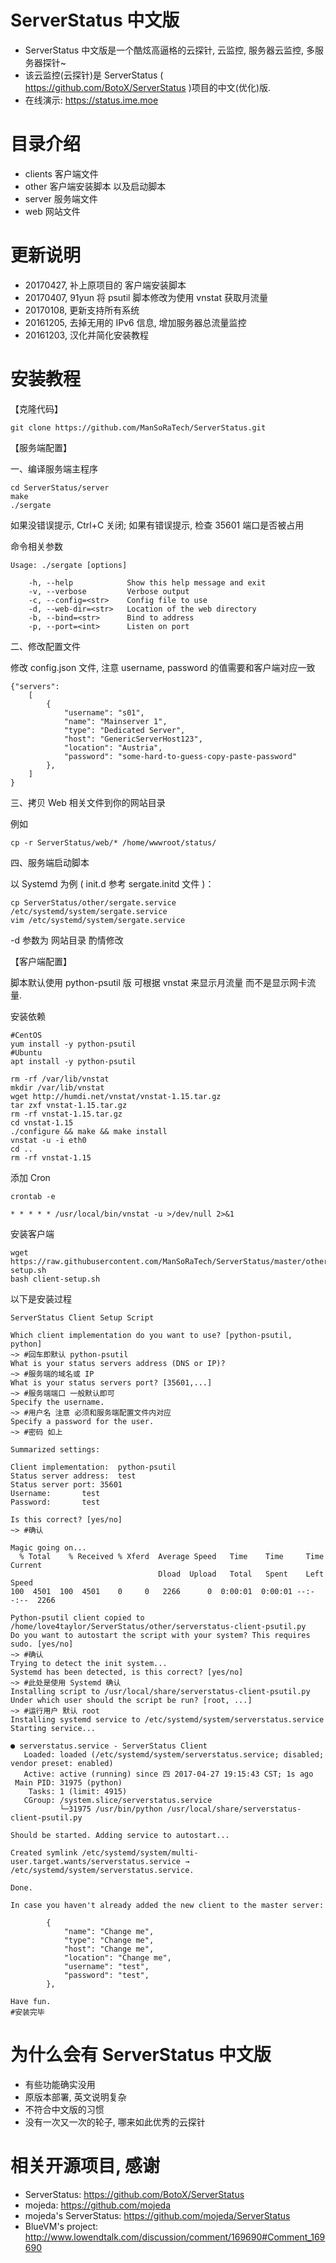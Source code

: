 # ServerStatus 中文版

* ServerStatus 中文版是一个酷炫高逼格的云探针, 云监控, 服务器云监控, 多服务器探针~
* 该云监控(云探针)是 ServerStatus ( https://github.com/BotoX/ServerStatus )项目的中文(优化)版.
* 在线演示: https://status.ime.moe

# 目录介绍

* clients  客户端文件
* other   客户端安装脚本 以及启动脚本
* server   服务端文件
* web      网站文件

# 更新说明

* 20170427, 补上原项目的 客户端安装脚本
* 20170407, 91yun 将 psutil 脚本修改为使用 vnstat 获取月流量
* 20170108, 更新支持所有系统
* 20161205, 去掉无用的 IPv6 信息, 增加服务器总流量监控 
* 20161203, 汉化并简化安装教程 

# 安装教程

【克隆代码】
```
git clone https://github.com/ManSoRaTech/ServerStatus.git
```

【服务端配置】

一、编译服务端主程序

```
cd ServerStatus/server
make
./sergate
```
如果没错误提示, Ctrl+C 关闭; 如果有错误提示, 检查 35601 端口是否被占用

命令相关参数

```
Usage: ./sergate [options]

    -h, --help            Show this help message and exit
    -v, --verbose         Verbose output
    -c, --config=<str>    Config file to use
    -d, --web-dir=<str>   Location of the web directory
    -b, --bind=<str>      Bind to address
    -p, --port=<int>      Listen on port
```

二、修改配置文件

修改 config.json 文件, 注意 username, password 的值需要和客户端对应一致

```
{"servers":
	[
		{
			"username": "s01",
			"name": "Mainserver 1",
			"type": "Dedicated Server",
			"host": "GenericServerHost123",
			"location": "Austria",
			"password": "some-hard-to-guess-copy-paste-password"
		},
	]
}       
```

三、拷贝 Web 相关文件到你的网站目录

例如

```
cp -r ServerStatus/web/* /home/wwwroot/status/
```

四、服务端启动脚本

以 Systemd 为例 ( init.d 参考 sergate.initd 文件 )：

```
cp ServerStatus/other/sergate.service /etc/systemd/system/sergate.service 
vim /etc/systemd/system/sergate.service
```
-d 参数为 网站目录 酌情修改

【客户端配置】

脚本默认使用 python-psutil 版 可根据 vnstat 来显示月流量 而不是显示网卡流量.

安装依赖

```
#CentOS
yum install -y python-psutil
#Ubuntu
apt install -y python-psutil

rm -rf /var/lib/vnstat
mkdir /var/lib/vnstat
wget http://humdi.net/vnstat/vnstat-1.15.tar.gz
tar zxf vnstat-1.15.tar.gz
rm -rf vnstat-1.15.tar.gz
cd vnstat-1.15
./configure && make && make install
vnstat -u -i eth0
cd ..
rm -rf vnstat-1.15
```

添加 Cron

```
crontab -e

* * * * * /usr/local/bin/vnstat -u >/dev/null 2>&1
```

安装客户端


```
wget https://raw.githubusercontent.com/ManSoRaTech/ServerStatus/master/other/client-setup.sh
bash client-setup.sh
```

以下是安装过程

```
ServerStatus Client Setup Script

Which client implementation do you want to use? [python-psutil, python]
~> #回车即默认 python-psutil
What is your status servers address (DNS or IP)?
~> #服务端的域名或 IP
What is your status servers port? [35601,...]
~> #服务端端口 一般默认即可
Specify the username.
~> #用户名 注意 必须和服务端配置文件内对应
Specify a password for the user.
~> #密码 如上

Summarized settings:

Client implementation:	python-psutil
Status server address:	test
Status server port:	35601
Username:		test
Password:		test

Is this correct? [yes/no]
~> #确认

Magic going on...
  % Total    % Received % Xferd  Average Speed   Time    Time     Time  Current
                                 Dload  Upload   Total   Spent    Left  Speed
100  4501  100  4501    0     0   2266      0  0:00:01  0:00:01 --:--:--  2266

Python-psutil client copied to /home/love4taylor/ServerStatus/other/serverstatus-client-psutil.py
Do you want to autostart the script with your system? This requires sudo. [yes/no]
~> #确认
Trying to detect the init system...
Systemd has been detected, is this correct? [yes/no]
~> #此处是使用 Systemd 确认
Installing script to /usr/local/share/serverstatus-client-psutil.py
Under which user should the script be run? [root, ...]
~> #运行用户 默认 root
Installing systemd service to /etc/systemd/system/serverstatus.service
Starting service...

● serverstatus.service - ServerStatus Client
   Loaded: loaded (/etc/systemd/system/serverstatus.service; disabled; vendor preset: enabled)
   Active: active (running) since 四 2017-04-27 19:15:43 CST; 1s ago
 Main PID: 31975 (python)
    Tasks: 1 (limit: 4915)
   CGroup: /system.slice/serverstatus.service
           └─31975 /usr/bin/python /usr/local/share/serverstatus-client-psutil.py

Should be started. Adding service to autostart...

Created symlink /etc/systemd/system/multi-user.target.wants/serverstatus.service → /etc/systemd/system/serverstatus.service.

Done.

In case you haven't already added the new client to the master server:

		{
			"name": "Change me",
			"type": "Change me",
			"host": "Change me",
			"location": "Change me",
			"username": "test",
			"password": "test",
		},

Have fun.
#安装完毕
```

# 为什么会有 ServerStatus 中文版

* 有些功能确实没用
* 原版本部署, 英文说明复杂
* 不符合中文版的习惯
* 没有一次又一次的轮子, 哪来如此优秀的云探针

# 相关开源项目, 感谢 

* ServerStatus: https://github.com/BotoX/ServerStatus
* mojeda: https://github.com/mojeda 
* mojeda's ServerStatus: https://github.com/mojeda/ServerStatus
* BlueVM's project: http://www.lowendtalk.com/discussion/comment/169690#Comment_169690
